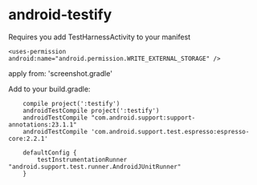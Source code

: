 # android-testify

Requires you add TestHarnessActivity to your manifest

`<uses-permission android:name="android.permission.WRITE_EXTERNAL_STORAGE" />`

apply from: 'screenshot.gradle'


Add to your build.gradle:

```
    compile project(':testify')
    androidTestCompile project(':testify')
    androidTestCompile "com.android.support:support-annotations:23.1.1"
    androidTestCompile 'com.android.support.test.espresso:espresso-core:2.2.1'
```

```
    defaultConfig {
        testInstrumentationRunner "android.support.test.runner.AndroidJUnitRunner"
    }
```